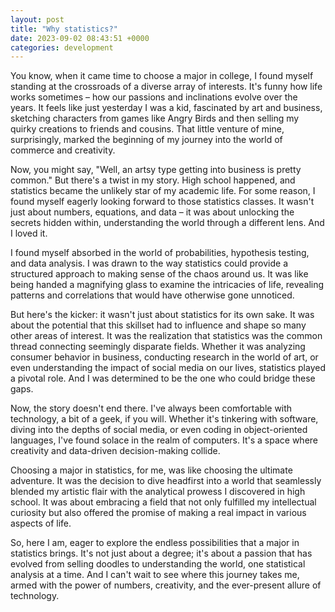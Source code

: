 ```yaml
---
layout: post
title: "Why statistics?"
date: 2023-09-02 08:43:51 +0000
categories: development
---
```


You know, when it came time to choose a major in college, I found myself standing at the crossroads of a diverse array of interests. It's funny how life works sometimes – how our passions and inclinations evolve over the years. It feels like just yesterday I was a kid, fascinated by art and business, sketching characters from games like Angry Birds and then selling my quirky creations to friends and cousins. That little venture of mine, surprisingly, marked the beginning of my journey into the world of commerce and creativity.

Now, you might say, "Well, an artsy type getting into business is pretty common." But there's a twist in my story. High school happened, and statistics became the unlikely star of my academic life. For some reason, I found myself eagerly looking forward to those statistics classes. It wasn't just about numbers, equations, and data – it was about unlocking the secrets hidden within, understanding the world through a different lens. And I loved it.

I found myself absorbed in the world of probabilities, hypothesis testing, and data analysis. I was drawn to the way statistics could provide a structured approach to making sense of the chaos around us. It was like being handed a magnifying glass to examine the intricacies of life, revealing patterns and correlations that would have otherwise gone unnoticed.

But here's the kicker: it wasn't just about statistics for its own sake. It was about the potential that this skillset had to influence and shape so many other areas of interest. It was the realization that statistics was the common thread connecting seemingly disparate fields. Whether it was analyzing consumer behavior in business, conducting research in the world of art, or even understanding the impact of social media on our lives, statistics played a pivotal role. And I was determined to be the one who could bridge these gaps.

Now, the story doesn't end there. I've always been comfortable with technology, a bit of a geek, if you will. Whether it's tinkering with software, diving into the depths of social media, or even coding in object-oriented languages, I've found solace in the realm of computers. It's a space where creativity and data-driven decision-making collide.

Choosing a major in statistics, for me, was like choosing the ultimate adventure. It was the decision to dive headfirst into a world that seamlessly blended my artistic flair with the analytical prowess I discovered in high school. It was about embracing a field that not only fulfilled my intellectual curiosity but also offered the promise of making a real impact in various aspects of life.

So, here I am, eager to explore the endless possibilities that a major in statistics brings. It's not just about a degree; it's about a passion that has evolved from selling doodles to understanding the world, one statistical analysis at a time. And I can't wait to see where this journey takes me, armed with the power of numbers, creativity, and the ever-present allure of technology.
